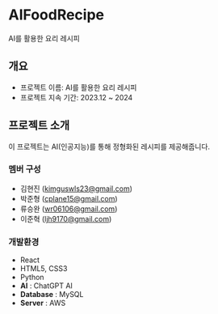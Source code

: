 # AIFoodRecipe
AI를 활용한 요리 레시피

## 개요
- 프로젝트 이름: AI를 활용한 요리 레시피
- 프로젝트 지속 기간: 2023.12 ~ 2024

## 프로젝트 소개
이 프로젝트는 AI(인공지능)를 통해 정형화된 레시피를 제공해줍니다.
<br>

### 멤버 구성
 - 김현진 (kimguswls23@gmail.com)
 - 박준형 (cplane15@gmail.com)
 - 류승완 (wr06106@gmail.com)
 - 이준혁 (ljh9170@gmail.com)

### 개발환경
 - React
 - HTML5, CSS3
 - Python
 - **AI** : ChatGPT AI
 - **Database** : MySQL
 - **Server** : AWS
